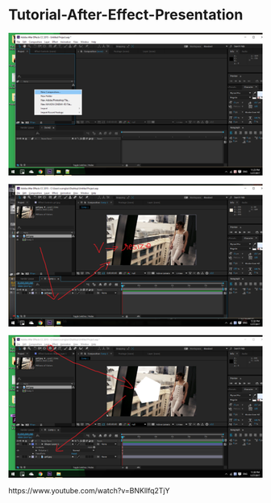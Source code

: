 # Tutorial-After-Effect-Presentation
<p align="center">
  <img src="https://github.com/danisluis1/Tutorial-After-Effect-Presentation/blob/master/1.png">
</p>
<p align="center">
  <img src="https://github.com/danisluis1/Tutorial-After-Effect-Presentation/blob/master/2.png">
</p>
<p align="center">
  <img src="https://github.com/danisluis1/Tutorial-After-Effect-Presentation/blob/master/3.png">
</p>
https://www.youtube.com/watch?v=BNKllfq2TjY